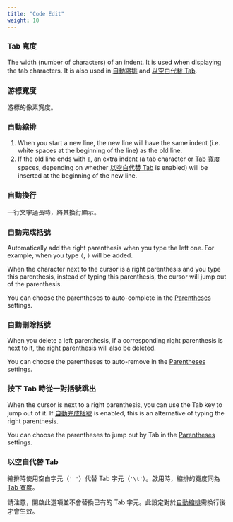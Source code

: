 ```yaml
---
title: "Code Edit"
weight: 10
---
```


### Tab 寬度

The width (number of characters) of an indent. It is used when displaying the tab characters. It is also used in [自動縮排](#自動縮排) and [以空白代替 Tab](#以空白代替-tab).

### 游標寬度

游標的像素寬度。

### 自動縮排

1.  When you start a new line, the new line will have the same indent (i.e. white spaces at the beginning of the line) as the old line.
2.  If the old line ends with `{`, an extra indent (a tab character or [Tab 寬度](#tab-寬度) spaces, depending on whether [以空白代替 Tab](#以空白代替-tab) is enabled) will be inserted at the beginning of the new line.

### 自動換行

一行文字過長時，將其換行顯示。

### 自動完成括號

Automatically add the right parenthesis when you type the left one. For example, when you type `(`, `)` will be added.

When the character next to the cursor is a right parenthesis and you type this parenthesis, instead of typing this parenthesis, the cursor will jump out of the parenthesis.

You can choose the parentheses to auto-complete in the [Parentheses](../language/\_index.zh_tw.md#parentheses) settings.

### 自動刪除括號

When you delete a left parenthesis, if a corresponding right parenthesis is next to it, the right parenthesis will also be deleted.

You can choose the parentheses to auto-remove in the [Parentheses](../language/\_index.zh_tw.md#parentheses) settings.

### 按下 Tab 時從一對括號跳出

When the cursor is next to a right parenthesis, you can use the Tab key to jump out of it. If [自動完成括號](#自動完成括號) is enabled, this is an alternative of typing the right parenthesis.

You can choose the parentheses to jump out by Tab in the [Parentheses](../language/\_index.zh_tw.md#parentheses) settings.

### 以空白代替 Tab

縮排時使用空白字元（`' '`）代替 Tab 字元（`'\t'`）。啟用時，縮排的寬度同為[Tab 寬度](#tab-寬度)。

請注意，開啟此選項並不會替換已有的 Tab 字元。此設定對於[自動縮排](#自動縮排)需換行後才會生效。
